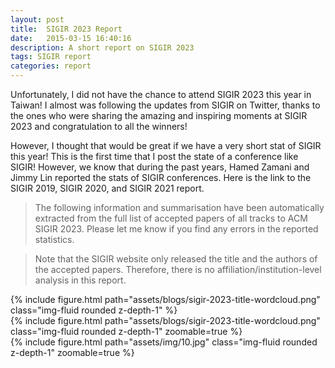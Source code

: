 ```yaml
---
layout: post
title:  SIGIR 2023 Report
date:   2015-03-15 16:40:16
description: A short report on SIGIR 2023
tags: SIGIR report
categories: report
---
```

Unfortunately, I did not have the chance to attend SIGIR 2023 this year in Taiwan! I almost was following the updates from SIGIR on Twitter, thanks to the ones who were sharing the amazing and inspiring moments at SIGIR 2023 and congratulation to all the winners!

However, I thought that would be great if we have a very short stat of SIGIR this year! This is the first time that I post the state of a conference like SIGIR! However, we know that during the past years, Hamed Zamani and Jimmy Lin reported the stats of SIGIR conferences. Here is the link to the SIGIR 2019, SIGIR 2020, and SIGIR 2021 report.

> The following information and summarisation have been automatically extracted from the full list of accepted papers of all tracks to ACM SIGIR 2023. Please let me know if you find any errors in the reported statistics.

> Note that the SIGIR website only released the title and the authors of the accepted papers. Therefore, there is no affiliation/institution-level analysis in this report.

<div class="col-sm mt-3 mt-md-0">
        {% include figure.html path="assets/blogs/sigir-2023-title-wordcloud.png" class="img-fluid rounded z-depth-1" %}
</div>

<div class="row mt-3">
    <div class="col-sm mt-3 mt-md-0">
        {% include figure.html path="assets/blogs/sigir-2023-title-wordcloud.png" class="img-fluid rounded z-depth-1" zoomable=true %}
    </div>
    <div class="col-sm mt-3 mt-md-0">
        {% include figure.html path="assets/img/10.jpg" class="img-fluid rounded z-depth-1" zoomable=true %}
    </div>
</div>
